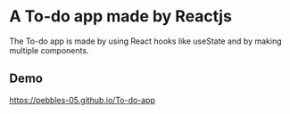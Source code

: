 
# A To-do app made by Reactjs

The To-do app is made by using React hooks like useState and by making multiple components.





## Demo

https://pebbles-05.github.io/To-do-app


